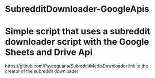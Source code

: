 # SubredditDownloader-GoogleApis
# Simple script that uses a subreddit downloader script with the Google Sheets and Drive Api
https://github.com/Psycoguana/SubredditMediaDownloader link to the creator of the subreddit downloader
